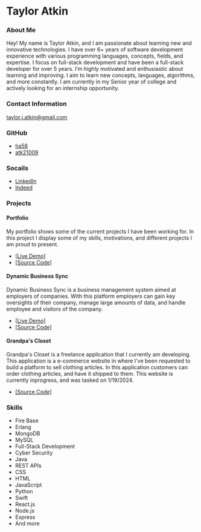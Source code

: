 # Taylor Atkin

### About Me

Hey! My name is Taylor Atkin, and I am passionate about learning new and innovative technologies. I have over 6+ years of software development experience with various programming languages, concepts, fields, and expertise. I focus on full-stack development and have been a full-stack developer for over 5 years. I’m highly motivated and enthusiastic about learning and improving. I aim to learn new concepts, languages, algorithms, and more constantly. I am currently in my Senior year of college and actively looking for an internship opportunity.

### Contact Information

taylor.j.atkin@gmail.com

### GitHub

- [tja58](https://github.com/tja58)
- [atk21009](https://github.com/atk21009)

### Socails

- [LinkedIn](https://www.linkedin.com/in/taylor-atkin-2a3b62222/)
- [Indeed](https://profile.indeed.com/?hl=en_US&co=US&from=gnav-homepage)

### Projects

#### Portfolio

My portfolio shows some of the current projects I have been working for. In this project I display some of my skills, motivations, and different projects I am proud to present.

- [[Live Demo]](https://www.taylor58.dev/)
- [[Source Code]](https://github.com/tja58/Portfolio)

#### Dynamic Business Sync

Dynamic Business Sync is a business management system aimed at employers of companies. With this platform employers can gain key oversights of their company, manage large amounts of data, and handle employee and visitors of the company.

- [[Live Demo]](https://www.taylor58.dev/dbs)
- [[Source Code]](https://github.com/atk21009/Senior-Project)

#### Grandpa's Closet

Grandpa's Closet is a freelance application that I currently am developing. This application is a e-commerce website in where I've been requested to build a platform to sell clothing articles. In this application customers can order clothing articles, and have it shipped to them. This website is currently inprogress, and was tasked on 1/19/2024.

- [[Source Code]](https://github.com/tja58/GrandpasCloset)

### Skills

- Fire Base
- Erlang
- MongoDB
- MySQL
- Full-Stack Development
- Cyber Security
- Java
- REST APIs
- CSS
- HTML
- JavaScript
- Python
- Swift
- React.js
- Node.js
- Express
- And more

